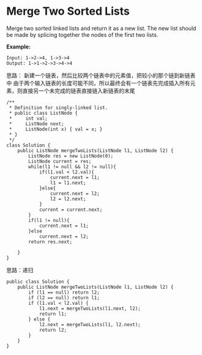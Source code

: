 # Merge Two Sorted Lists

Merge two sorted linked lists and return it as a new list. The new list should be made by splicing together the nodes of the first two lists.

**Example:**
```
Input: 1->2->4, 1->3->4
Output: 1->1->2->3->4->4
```


思路：
新建一个链表，然后比较两个链表中的元素值，把较小的那个链到新链表中
由于两个输入链表的长度可能不同，所以最终会有一个链表先完成插入所有元素，则直接另一个未完成的链表直接链入新链表的末尾

```
/**
 * Definition for singly-linked list.
 * public class ListNode {
 *     int val;
 *     ListNode next;
 *     ListNode(int x) { val = x; }
 * }
 */
class Solution {
    public ListNode mergeTwoLists(ListNode l1, ListNode l2) {
        ListNode res = new ListNode(0);
        ListNode current = res;
        while(l1 != null && l2 != null){
            if(l1.val < l2.val){
                current.next = l1;
                l1 = l1.next;
            }else{
                current.next = l2;
                l2 = l2.next;
            }
            current = current.next;
        }
        if(l1 != null){
            current.next = l1;
        }else
            current.next = l2;
        return res.next;
        
    }
}
```

思路：递归
```
public class Solution {
    public ListNode mergeTwoLists(ListNode l1, ListNode l2) {
        if (l1 == null) return l2;
        if (l2 == null) return l1;
        if (l1.val < l2.val) {
            l1.next = mergeTwoLists(l1.next, l2);
            return l1;
        } else {
            l2.next = mergeTwoLists(l1, l2.next);
            return l2;
        }
    }
}
```
